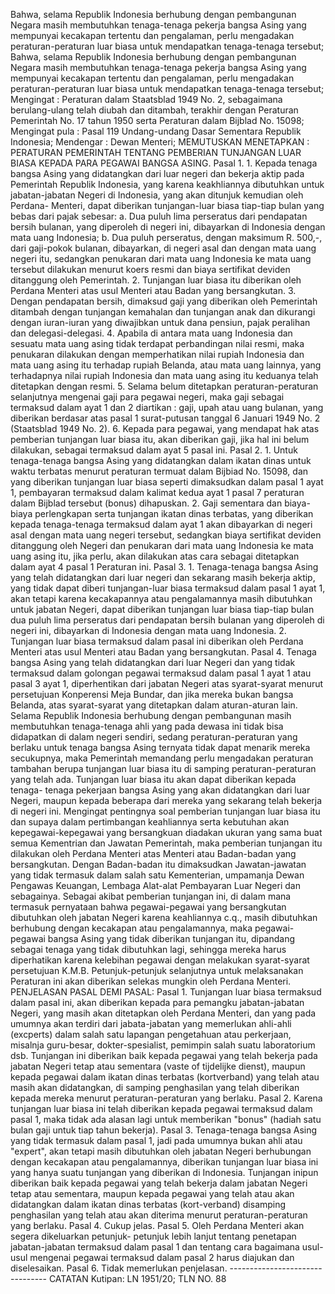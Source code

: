  Bahwa, selama Republik Indonesia berhubung dengan pembangunan Negara masih membutuhkan tenaga-tenaga pekerja bangsa Asing yang mempunyai kecakapan tertentu dan pengalaman, perlu mengadakan peraturan-peraturan luar biasa untuk mendapatkan tenaga-tenaga tersebut; Bahwa, selama Republik Indonesia berhubung dengan pembangunan Negara masih membutuhkan tenaga-tenaga pekerja bangsa Asing yang mempunyai kecakapan tertentu dan pengalaman, perlu mengadakan peraturan-peraturan luar biasa untuk mendapatkan tenaga-tenaga tersebut;
Mengingat :
 Peraturan dalam Staatsblad 1949 No. 2, sebagaimana berulang-ulang telah diubah dan ditambah, terakhir dengan Peraturan Pemerintah No. 17 tahun 1950 serta Peraturan dalam Bijblad No. 15098; Mengingat pula : Pasal 119 Undang-undang Dasar Sementara Republik Indonesia; Mendengar : Dewan Menteri; MEMUTUSKAN MENETAPKAN : PERATURAN PEMERINTAH TENTANG PEMBERIAN TUNJANGAN LUAR BIASA KEPADA PARA PEGAWAI BANGSA ASING. Pasal 1. 1. Kepada tenaga bangsa Asing yang didatangkan dari luar negeri dan bekerja aktip pada Pemerintah Republik Indonesia, yang karena keakhliannya dibutuhkan untuk jabatan-jabatan Negeri di Indonesia, yang akan ditunjuk kemudian oleh Perdana- Menteri, dapat diberikan tunjangan-luar biasa tiap-tiap bulan yang bebas dari pajak sebesar:
a. Dua puluh lima perseratus dari pendapatan bersih bulanan, yang diperoleh di negeri ini, dibayarkan di Indonesia dengan mata uang Indonesia;
b. Dua puluh perseratus, dengan maksimum R. 500,-, dari gaji-pokok bulanan, dibayarkan, di negeri asal dan dengan mata uang negeri itu, sedangkan penukaran dari mata uang Indonesia ke mata uang tersebut dilakukan menurut koers resmi dan biaya sertifikat deviden ditanggung oleh Pemerintah. 2. Tunjangan luar biasa itu diberikan oleh Perdana Menteri atas usul Menteri atau Badan yang bersangkutan. 3. Dengan pendapatan bersih, dimaksud gaji yang diberikan oleh Pemerintah ditambah dengan tunjangan kemahalan dan tunjangan anak dan dikurangi dengan iuran-iuran yang diwajibkan untuk dana pensiun, pajak peralihan dan delegasi-delegasi. 4. Apabila di antara mata uang Indonesia dan sesuatu mata uang asing tidak terdapat perbandingan nilai resmi, maka penukaran dilakukan dengan memperhatikan nilai rupiah Indonesia dan mata uang asing itu terhadap rupiah Belanda, atau mata uang lainnya, yang terhadapnya nilai rupiah Indonesia dan mata uang asing itu keduanya telah ditetapkan dengan resmi. 5. Selama belum ditetapkan peraturan-peraturan selanjutnya mengenai gaji para pegawai negeri, maka gaji sebagai termaksud dalam ayat 1 dan 2 diartikan : gaji, upah atau uang bulanan, yang diberikan berdasar atas pasal 1 surat-putusan tanggal 6 Januari 1949 No. 2 (Staatsblad 1949 No. 2). 6. Kepada para pegawai, yang mendapat hak atas pemberian tunjangan luar biasa itu, akan diberikan gaji, jika hal ini belum dilakukan, sebagai termaksud dalam ayat 5 pasal ini. Pasal 2. 1. Untuk tenaga-tenaga bangsa Asing yang didatangkan dalam ikatan dinas untuk waktu terbatas menurut peraturan termuat dalam Bijbiad No. 15098, dan yang diberikan tunjangan luar biasa seperti dimaksudkan dalam pasal 1 ayat 1, pembayaran termaksud dalam kalimat kedua ayat 1 pasal 7 peraturan dalam Bijblad tersebut (bonus) dihapuskan. 2. Gaji sementara dan biaya-biaya perlengkapan serta tunjangan ikatan dinas terbatas, yang diberikan kepada tenaga-tenaga termaksud dalam ayat 1 akan dibayarkan di negeri asal dengan mata uang negeri tersebut, sedangkan biaya sertifikat deviden ditanggung oleh Negeri dan penukaran dari mata uang Indonesia ke mata uang asing itu, jika perlu, akan dilakukan atas cara sebagai ditetapkan dalam ayat 4 pasal 1 Peraturan ini. Pasal 3. 1. Tenaga-tenaga bangsa Asing yang telah didatangkan dari luar negeri dan sekarang masih bekerja aktip, yang tidak dapat diberi tunjangan-luar biasa termaksud dalam pasal 1 ayat 1, akan tetapi karena kecakapannya atau pengalamannya masih dibutuhkan untuk jabatan Negeri, dapat diberikan tunjangan luar biasa tiap-tiap bulan dua puluh lima perseratus dari pendapatan bersih bulanan yang diperoleh di negeri ini, dibayarkan di Indonesia dengan mata uang Indonesia. 2. Tunjangan luar biasa termaksud dalam pasal ini diberikan oleh Perdana Menteri atas usul Menteri atau Badan yang bersangkutan. Pasal 4. Tenaga bangsa Asing yang telah didatangkan dari luar Negeri dan yang tidak termaksud dalam golongan pegawai termaksud dalam pasal 1 ayat 1 atau pasal 3 ayat 1, diperhentikan dari jabatan Negeri atas syarat-syarat menurut persetujuan Konperensi Meja Bundar, dan jika mereka bukan bangsa Belanda, atas syarat-syarat yang ditetapkan dalam aturan-aturan lain. Selama Republik Indonesia berhubung dengan pembangunan masih membutuhkan tenaga-tenaga ahli yang pada dewasa ini tidak bisa didapatkan di dalam negeri sendiri, sedang peraturan-peraturan yang berlaku untuk tenaga bangsa Asing ternyata tidak dapat menarik mereka secukupnya, maka Pemerintah memandang perlu mengadakan peraturan tambahan berupa tunjangan luar biasa itu di samping peraturan-peraturan yang telah ada. Tunjangan luar biasa itu akan dapat diberikan kepada tenaga- tenaga pekerjaan bangsa Asing yang akan didatangkan dari luar Negeri, maupun kepada beberapa dari mereka yang sekarang telah bekerja di negeri ini. Mengingat pentingnya soal pemberian tunjangan luar biasa itu dan supaya dalam pertimbangan keahliannya serta kebutuhan akan kepegawai-kepegawai yang bersangkuan diadakan ukuran yang sama buat semua Kementrian dan Jawatan Pemerintah, maka pemberian tunjangan itu dilakukan oleh Perdana Menteri atas Menteri atau Badan-badan yang bersangkutan. Dengan Badan-badan itu dimaksudkan Jawatan-jawatan yang tidak termasuk dalam salah satu Kementerian, umpamanja Dewan Pengawas Keuangan, Lembaga Alat-alat Pembayaran Luar Negeri dan sebagainya. Sebagai akibat pemberian tunjangan ini, di dalam mana termasuk pernyataan bahwa pegawai-pegawai yang bersangkutan dibutuhkan oleh jabatan Negeri karena keahliannya c.q., masih dibutuhkan berhubung dengan kecakapan atau pengalamannya, maka pegawai-pegawai bangsa Asing yang tidak diberikan tunjangan itu, dipandang sebagai tenaga yang tidak dibutuhkan lagi, sehingga mereka harus diperhatikan karena kelebihan pegawai dengan melakukan syarat-syarat persetujuan K.M.B. Petunjuk-petunjuk selanjutnya untuk melaksanakan Peraturan ini akan diberikan selekas mungkin oleh Perdana Menteri. PENJELASAN PASAL DEMI PASAL: Pasal 1. Tunjangan luar biasa termaksud dalam pasal ini, akan diberikan kepada para pemangku jabatan-jabatan Negeri, yang masih akan ditetapkan oleh Perdana Menteri, dan yang pada umumnya akan terdiri dari jabata-jabatan yang memerlukan ahli-ahli (excperts) dalam salah satu lapangan pengetahuan atau perkerjaan, misalnja guru-besar, dokter-spesialist, pemimpin salah suatu laboratorium dsb. Tunjangan ini diberikan baik kepada pegawai yang telah bekerja pada jabatan Negeri tetap atau sementara (vaste of tijdelijke dienst), maupun kepada pegawai dalam ikatan dinas terbatas (kortverband) yang telah atau masih akan didatangkan, di samping penghasilan yang telah diberikan kepada mereka menurut peraturan-peraturan yang berlaku. Pasal 2. Karena tunjangan luar biasa ini telah diberikan kepada pegawai termaksud dalam pasal 1, maka tidak ada alasan lagi untuk memberikan "bonus" (hadiah satu bulan gaji untuk tiap tahun bekerja). Pasal 3. Tenaga-tenaga bangsa Asing yang tidak termasuk dalam pasal 1, jadi pada umumnya bukan ahli atau "expert", akan tetapi masih dibutuhkan oleh jabatan Negeri berhubungan dengan kecakapan atau pengalamannya, diberikan tunjangan luar biasa ini yang hanya suatu tunjangan yang diberikan di Indonesia. Tunjangan inipun diberikan baik kepada pegawai yang telah bekerja dalam jabatan Negeri tetap atau sementara, maupun kepada pegawai yang telah atau akan didatangkan dalam ikatan dinas terbatas (kort-verband) disamping penghasilan yang telah atau akan diterima menurut peraturan-peraturan yang berlaku. Pasal 4. Cukup jelas. Pasal 5. Oleh Perdana Menteri akan segera dikeluarkan petunjuk- petunjuk lebih lanjut tentang penetapan jabatan-jabatan termaksud dalam pasal 1 dan tentang cara bagaimana usul-usul mengenai pegawai termaksud dalam pasal 2 harus diajukan dan diselesaikan. Pasal 6. Tidak memerlukan penjelasan. -------------------------------- CATATAN Kutipan: LN 1951/20; TLN NO. 88
